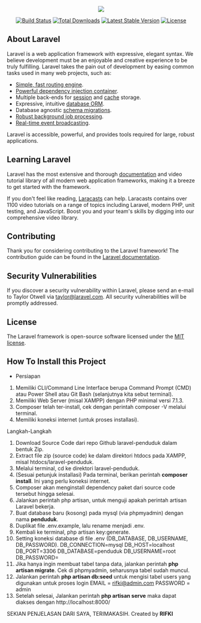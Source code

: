 <p align="center"><img src="https://laravel.com/assets/img/components/logo-laravel.svg"></p>

<p align="center">
<a href="https://travis-ci.org/laravel/framework"><img src="https://travis-ci.org/laravel/framework.svg" alt="Build Status"></a>
<a href="https://packagist.org/packages/laravel/framework"><img src="https://poser.pugx.org/laravel/framework/d/total.svg" alt="Total Downloads"></a>
<a href="https://packagist.org/packages/laravel/framework"><img src="https://poser.pugx.org/laravel/framework/v/stable.svg" alt="Latest Stable Version"></a>
<a href="https://packagist.org/packages/laravel/framework"><img src="https://poser.pugx.org/laravel/framework/license.svg" alt="License"></a>
</p>

## About Laravel

Laravel is a web application framework with expressive, elegant syntax. We believe development must be an enjoyable and creative experience to be truly fulfilling. Laravel takes the pain out of development by easing common tasks used in many web projects, such as:

- [Simple, fast routing engine](https://laravel.com/docs/routing).
- [Powerful dependency injection container](https://laravel.com/docs/container).
- Multiple back-ends for [session](https://laravel.com/docs/session) and [cache](https://laravel.com/docs/cache) storage.
- Expressive, intuitive [database ORM](https://laravel.com/docs/eloquent).
- Database agnostic [schema migrations](https://laravel.com/docs/migrations).
- [Robust background job processing](https://laravel.com/docs/queues).
- [Real-time event broadcasting](https://laravel.com/docs/broadcasting).

Laravel is accessible, powerful, and provides tools required for large, robust applications.

## Learning Laravel

Laravel has the most extensive and thorough [documentation](https://laravel.com/docs) and video tutorial library of all modern web application frameworks, making it a breeze to get started with the framework.

If you don't feel like reading, [Laracasts](https://laracasts.com) can help. Laracasts contains over 1100 video tutorials on a range of topics including Laravel, modern PHP, unit testing, and JavaScript. Boost you and your team's skills by digging into our comprehensive video library.

## Contributing

Thank you for considering contributing to the Laravel framework! The contribution guide can be found in the [Laravel documentation](https://laravel.com/docs/contributions).

## Security Vulnerabilities

If you discover a security vulnerability within Laravel, please send an e-mail to Taylor Otwell via [taylor@laravel.com](mailto:taylor@laravel.com). All security vulnerabilities will be promptly addressed.

## License

The Laravel framework is open-source software licensed under the [MIT license](https://opensource.org/licenses/MIT).

## How To Install this Project

- Persiapan
1. Memiliki CLI/Command Line Interface berupa Command Prompt (CMD) atau Power Shell atau Git Bash (selanjutnya kita sebut terminal).
2. Memiliki Web Server (misal XAMPP) dengan PHP minimal versi 7.1.3.
3. Composer telah ter-install, cek dengan perintah composer -V melalui terminal.
4. Memiliki koneksi internet (untuk proses installasi).

Langkah-Langkah
1. Download Source Code dari repo Github laravel-penduduk dalam bentuk Zip.
2. Extract file zip (source code) ke dalam direktori htdocs pada XAMPP, misal htdocs/laravel-penduduk.
3. Melalui terminal, cd ke direktori laravel-penduduk.
4. (Sesuai petunjuk installasi) Pada terminal, berikan perintah <b>composer install</b>. Ini yang perlu koneksi internet.
5. Composer akan menginstall dependency paket dari source code tersebut hingga selesai.
6. Jalankan perintah php artisan, untuk menguji apakah perintah artisan Laravel bekerja.
7. Buat database baru (kosong) pada mysql (via phpmyadmin) dengan nama <b>penduduk</b>.
8. Duplikat file .env.example, lalu rename menjadi .env.
9. Kembali ke terminal, php artisan key:generate.
10. Setting koneksi database di file .env (DB_DATABASE, DB_USERNAME, DB_PASSWORD).
    DB_CONNECTION=mysql
    DB_HOST=localhost
    DB_PORT=3306
    DB_DATABASE=penduduk
    DB_USERNAME=root
    DB_PASSWORD=
11. Jika hanya ingin membuat tabel tanpa data, jalankan perintah <b>php artisan migrate</b>. Cek di phpmyadmin, seharusnya tabel sudah muncul.
12. Jalankan perintah <b>php artisan db:seed</b> untuk mengisi tabel users yang digunakan untuk proses login
    EMAIL = rifki@admin.com
    PASSWORD = admin
13. Setelah selesai, Jalankan perintah <b>php artisan serve</b> maka dapat diakses dengan http://localhost:8000/

SEKIAN PENJELASAN DARI SAYA, TERIMAKASIH. Created by <b>RIFKI</b>


